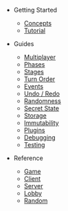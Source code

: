 - Getting Started

  - [Concepts](concepts.md)
  - [Tutorial](tutorial.md)

- Guides

  - [Multiplayer](multiplayer.md)
  - [Phases](phases.md)
  - [Stages](stages.md)
  - [Turn Order](turn-order.md)
  - [Events](events.md)
  - [Undo / Redo](undo.md)
  - [Randomness](random.md)
  - [Secret State](secret-state.md)
  - [Storage](storage.md)
  - [Immutability](immutability.md)
  - [Plugins](plugins.md)
  - [Debugging](debugging.md)
  - [Testing](testing.md)

- Reference

  - [Game](api/Game.md)
  - [Client](api/Client.md)
  - [Server](api/Server.md)
  - [Lobby](api/Lobby.md)
  - [Random](api/Random.md)
